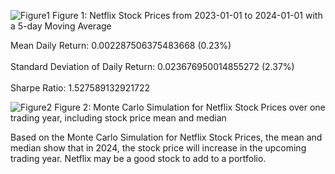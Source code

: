 
![Figure1](https://github.com/MahalyB/Netflix-Stock-Price-Analysis/assets/57423814/b8e55e4c-605d-48c0-8271-79f1c59e8583)
Figure 1: Netflix Stock Prices from 2023-01-01 to 2024-01-01 with a 5-day Moving Average

Mean Daily Return: 0.002287506375483668 (0.23%) <br><br>
Standard Deviation of Daily Return: 0.023676950014855272 (2.37%) <br><br>
Sharpe Ratio: 1.527589132921722

![Figure2](https://github.com/MahalyB/Netflix-Stock-Price-Analysis/assets/57423814/010229ee-e253-487f-aae3-4ca9e48bd3aa)
Figure 2: Monte Carlo Simulation for Netflix Stock Prices over one trading year, including stock price mean and median

Based on the Monte Carlo Simulation for Netflix Stock Prices, the mean and median show that in 2024, the stock price will increase in the upcoming trading year. Netflix may be a good stock to add to a portfolio.
